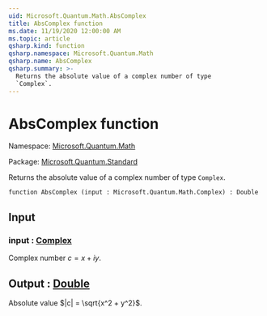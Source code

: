 ```yaml
---
uid: Microsoft.Quantum.Math.AbsComplex
title: AbsComplex function
ms.date: 11/19/2020 12:00:00 AM
ms.topic: article
qsharp.kind: function
qsharp.namespace: Microsoft.Quantum.Math
qsharp.name: AbsComplex
qsharp.summary: >-
  Returns the absolute value of a complex number of type
  `Complex`.
---
```


# AbsComplex function

Namespace: [Microsoft.Quantum.Math](xref:Microsoft.Quantum.Math)

Package: [Microsoft.Quantum.Standard](https://nuget.org/packages/Microsoft.Quantum.Standard)


Returns the absolute value of a complex number of type`Complex`.

```qsharp
function AbsComplex (input : Microsoft.Quantum.Math.Complex) : Double
```


## Input

### input : [Complex](xref:Microsoft.Quantum.Math.Complex)

Complex number $c = x + i y$.



## Output : [Double](xref:microsoft.quantum.lang-ref.double)

Absolute value $|c| = \sqrt{x^2 + y^2}$.